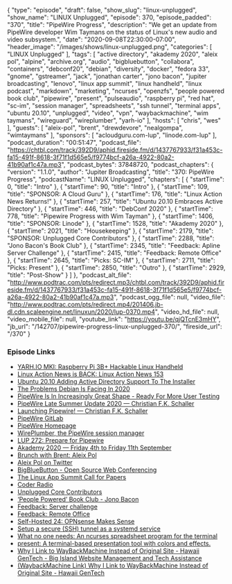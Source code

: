 {
  "type": "episode",
  "draft": false,
  "show_slug": "linux-unplugged",
  "show_name": "LINUX Unplugged",
  "episode": 370,
  "episode_padded": "370",
  "title": "PipeWire Progress",
  "description": "We get an update from PipeWire developer Wim Taymans on the status of Linux's new audio and video subsystem.",
  "date": "2020-09-08T22:30:00-07:00",
  "header_image": "/images/shows/linux-unplugged.png",
  "categories": [
    "LINUX Unplugged"
  ],
  "tags": [
    "active directory",
    "akademy 2020",
    "aleix pol",
    "alpine",
    "archive.org",
    "audio",
    "bigbluebutton",
    "collabora",
    "containers",
    "debconf20",
    "debian",
    "diversity",
    "docker",
    "fedora 33",
    "gnome",
    "gstreamer",
    "jack",
    "jonathan carter",
    "jono bacon",
    "jupiter broadcasting",
    "lenovo",
    "linux app summit",
    "linux handheld",
    "linux podcast",
    "markdown",
    "marketing",
    "ncurses",
    "openzfs",
    "people powered book club",
    "pipewire",
    "present",
    "pulseaudio",
    "raspberry pi",
    "red hat",
    "sc-im",
    "session manager",
    "spreadsheets",
    "ssh tunnel",
    "terminal apps",
    "ubuntu 20.10",
    "unplugged",
    "video",
    "vpn",
    "waybackmachine",
    "wim taymans",
    "wireguard",
    "wireplumber",
    "yarh-io"
  ],
  "hosts": [
    "chris",
    "wes"
  ],
  "guests": [
    "aleix-pol",
    "brent",
    "drewdevore",
    "nealgompa",
    "wimtaymans"
  ],
  "sponsors": [
    "acloudguru.com-lup",
    "linode.com-lup"
  ],
  "podcast_duration": "00:51:47",
  "podcast_file": "https://chtbl.com/track/392D9/aphid.fireside.fm/d/1437767933/f31a453c-fa15-491f-8618-3f71f1d565e5/f9774bcf-a26a-4922-80a2-41b90af1c47a.mp3",
  "podcast_bytes": 37848720,
  "podcast_chapters": {
    "version": "1.1.0",
    "author": "Jupiter Broadcasting",
    "title": "370: PipeWire Progress",
    "podcastName": "LINUX Unplugged",
    "chapters": [
      {
        "startTime": 0,
        "title": "Intro"
      },
      {
        "startTime": 90,
        "title": "Intro"
      },
      {
        "startTime": 109,
        "title": "SPONSOR: A Cloud Guru"
      },
      {
        "startTime": 176,
        "title": "Linux Action News Returns!"
      },
      {
        "startTime": 257,
        "title": "Ubuntu 20.10 Embraces Active Directory"
      },
      {
        "startTime": 446,
        "title": "DebConf 2020"
      },
      {
        "startTime": 778,
        "title": "Pipewire Progress with Wim Tayman"
      },
      {
        "startTime": 1406,
        "title": "SPONSOR: Linode"
      },
      {
        "startTime": 1528,
        "title": "Akademy 2020"
      },
      {
        "startTime": 2021,
        "title": "Housekeeping"
      },
      {
        "startTime": 2179,
        "title": "SPONSOR: Unplugged Core Contributors"
      },
      {
        "startTime": 2288,
        "title": "Jono Bacon's Book Club"
      },
      {
        "startTime": 2345,
        "title": "Feedback: Apline Server Challenge"
      },
      {
        "startTime": 2415,
        "title": "Feedback: Remote Office"
      },
      {
        "startTime": 2645,
        "title": "Picks: SC-IM"
      },
      {
        "startTime": 2711,
        "title": "Picks: Present"
      },
      {
        "startTime": 2850,
        "title": "Outro"
      },
      {
        "startTime": 2929,
        "title": "Post-Show"
      }
    ]
  },
  "podcast_alt_file": "http://www.podtrac.com/pts/redirect.mp3/chtbl.com/track/392D9/aphid.fireside.fm/d/1437767933/f31a453c-fa15-491f-8618-3f71f1d565e5/f9774bcf-a26a-4922-80a2-41b90af1c47a.mp3",
  "podcast_ogg_file": null,
  "video_file": "http://www.podtrac.com/pts/redirect.mp4/201406.jb-dl.cdn.scaleengine.net/linuxun/2020/lup-0370.mp4",
  "video_hd_file": null,
  "video_mobile_file": null,
  "youtube_link": "https://youtu.be/qjQTcnE3mHY",
  "jb_url": "/142707/pipewire-progress-linux-unplugged-370/",
  "fireside_url": "/370"
}


### Episode Links

  * [YARH.IO MKI: Raspberry Pi 3B+ Hackable Linux Handheld](http://yarh.io/yarh-io-mki.html "YARH.IO MKI: Raspberry Pi 3B+ Hackable Linux Handheld")
  * [Linux Action News is BACK: Linux Action News 153](https://linuxactionnews.com/153 "Linux Action News is BACK: Linux Action News 153")
  * [Ubuntu 20.10 Adding Active Directory Support To The Installer](https://www.phoronix.com/scan.php?page=news_item&px=Ubuntu-20.10-Active-Directory "Ubuntu 20.10 Adding Active Directory Support To The Installer")
  * [The Problems Debian Is Facing In 2020](https://www.phoronix.com/scan.php?page=news_item&px=Debian-2020-Problems "The Problems Debian Is Facing In 2020")
  * [PipeWire Is In Increasingly Great Shape - Ready For More User Testing](https://www.phoronix.com/scan.php?page=news_item&px=PipeWire-Summer-2020 "PipeWire Is In Increasingly Great Shape - Ready For More User Testing")
  * [PipeWire Late Summer Update 2020 — Christian F.K. Schaller](https://blogs.gnome.org/uraeus/2020/09/04/pipewire-late-summer-update-2020/ "PipeWire Late Summer Update 2020 — Christian F.K. Schaller")
  * [Launching Pipewire! — Christian F.K. Schaller](https://blogs.gnome.org/uraeus/2017/09/19/launching-pipewire/ "Launching Pipewire! — Christian F.K. Schaller")
  * [PipeWire GitLab](https://gitlab.freedesktop.org/pipewire/pipewire "PipeWire GitLab")
  * [PipeWire Homepage](https://pipewire.org/ "PipeWire Homepage")
  * [WirePlumber, the PipeWire session manager](https://www.collabora.com/news-and-blog/blog/2020/05/07/wireplumber-the-pipewire-session-manager/ "WirePlumber, the PipeWire session manager")
  * [LUP 272: Prepare for Pipewire](https://linuxunplugged.com/272 "LUP 272: Prepare for Pipewire")
  * [Akademy 2020 — Friday 4th to Friday 11th September](https://akademy.kde.org/2020/ "Akademy 2020 — Friday 4th to Friday 11th September")
  * [Brunch with Brent: Aleix Pol](https://www.jupiterbroadcasting.com/140622/brunch-with-brent-aleix-pol-jupiter-extras-66/ "Brunch with Brent: Aleix Pol")
  * [Aleix Pol on Twitter](https://twitter.com/AleixPol "Aleix Pol on Twitter")
  * [BigBlueButton - Open Source Web Conferencing](https://bigbluebutton.org/ "BigBlueButton - Open Source Web Conferencing")
  * [The Linux App Summit Call for Papers](https://linuxappsummit.org/cfp/ "The Linux App Summit Call for Papers")
  * [Coder Radio](https://coder.show/subscribe "Coder Radio")
  * [Unplugged Core Contributors](http://unpluggedcore.com/ "Unplugged Core Contributors")
  * [‘People Powered’ Book Club - Jono Bacon](https://www.jonobacon.com/books/peoplepowered/club/ "‘People Powered’ Book Club - Jono Bacon")
  * [Feedback: Server challenge](https://slexy.org/view/s27dn2zIks "Feedback: Server challenge")
  * [Feedback: Remote Office](https://slexy.org/view/s2hHprGDfG "Feedback: Remote Office")
  * [Self-Hosted 24: OPNsense Makes Sense](https://selfhosted.show/24 "Self-Hosted 24: OPNsense Makes Sense")
  * [Setup a secure (SSH) tunnel as a systemd service](https://gist.github.com/drmalex07/c0f9304deea566842490 "Setup a secure \(SSH\) tunnel as a systemd service")
  * [What no one needs: An ncurses spreadsheet program for the terminal](https://github.com/andmarti1424/sc-im "What no one needs: An ncurses spreadsheet program for the terminal")
  * [present: A terminal-based presentation tool with colors and effects.](https://github.com/vinayak-mehta/present "present: A terminal-based presentation tool with colors and effects.")
  * [Why I Link to WayBackMachine Instead of Original Site - Hawaii GenTech - Big Island Website Management and Tech Assistance](https://hawaiigentech.com/post/commentary/why-i-link-to-waybackmachine-instead/ "Why I Link to WayBackMachine Instead of Original Site - Hawaii GenTech - Big Island Website Management and Tech Assistance")
  * [(WaybackMachine Link) Why I Link to WayBackMachine Instead of Original Site - Hawaii GenTech](https://web.archive.org/web/20200908191631/https://hawaiigentech.com/post/commentary/why-i-link-to-waybackmachine-instead/ "\(WaybackMachine Link\) Why I Link to WayBackMachine Instead of Original Site - Hawaii GenTech")


